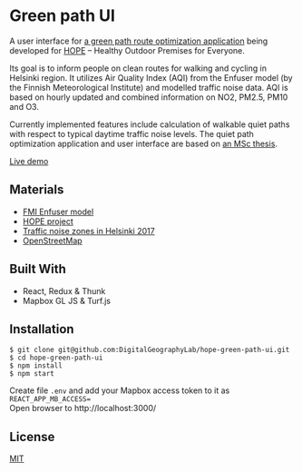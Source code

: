 # Green path UI

A user interface for [a green path route optimization application](https://github.com/DigitalGeographyLab/hope-green-path-server/) being developed for [HOPE](https://ilmanlaatu.eu/) – Healthy Outdoor Premises for Everyone.

Its goal is to inform people on clean routes for walking and cycling in Helsinki region. It utilizes Air Quality Index (AQI) from the Enfuser model (by the Finnish Meteorological Institute) and modelled traffic noise data. AQI is based on hourly updated and combined information on NO2, PM2.5, PM10 and O3.

Currently implemented features include calculation of walkable quiet paths with respect to typical daytime traffic noise levels. The quiet path optimization application and user interface are based on [an MSc thesis](https://github.com/hellej/quiet-paths-msc). 

[Live demo](https://green-paths.web.app/)

## Materials
* [FMI Enfuser model](https://en.ilmatieteenlaitos.fi/environmental-information-fusion-service)
* [HOPE project](https://ilmanlaatu.eu/briefly-in-english/)
* [Traffic noise zones in Helsinki 2017](https://hri.fi/data/en_GB/dataset/helsingin-kaupungin-meluselvitys-2017)
* [OpenStreetMap](https://www.openstreetmap.org/about/)

## Built With
* React, Redux & Thunk
* Mapbox GL JS & Turf.js

## Installation
```
$ git clone git@github.com:DigitalGeographyLab/hope-green-path-ui.git
$ cd hope-green-path-ui
$ npm install
$ npm start
```
Create file `.env` and add your Mapbox access token to it as `REACT_APP_MB_ACCESS=`<br>
Open browser to http://localhost:3000/

## License
[MIT](LICENSE)
